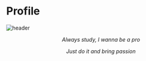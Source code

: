 # Profile

![header](https://capsule-render.vercel.app/api?text=HyunjoonKim&type=Rounded&color=97dbae&fontColor-ffffff&section=header&animation=twinkling)
<br>

<p align='center'><i>Always study, I wanna be a pro</i></p>
<p align='center'><i>Just do it and bring passion</i></p>
<br>
